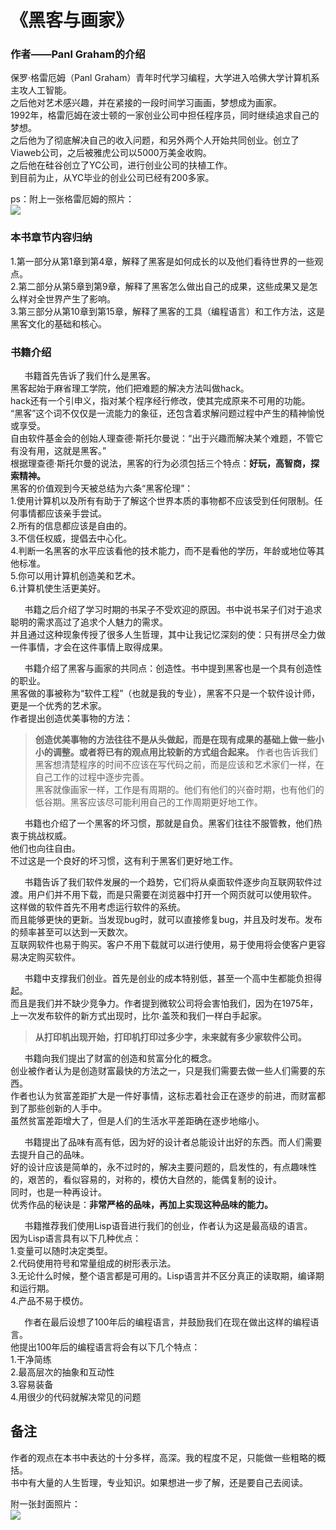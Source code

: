 # **《黑客与画家》**  

### 作者——Panl Graham的介绍  
保罗·格雷厄姆（Panl Graham）青年时代学习编程，大学进入哈佛大学计算机系主攻人工智能。  
之后他对艺术感兴趣，并在紧接的一段时间学习画画，梦想成为画家。  
1992年，格雷厄姆在波士顿的一家创业公司中担任程序员，同时继续追求自己的梦想。  
之后他为了彻底解决自己的收入问题，和另外两个人开始共同创业。创立了Viaweb公司，之后被雅虎公司以5000万美金收购。  
之后他在硅谷创立了YC公司，进行创业公司的扶植工作。  
到目前为止，从YC毕业的创业公司已经有200多家。  

ps：附上一张格雷厄姆的照片：  
![](https://ws1.sinaimg.cn/large/007kRF1Jgy1fvzru6ba3ej306j08xwen.jpg)  

###  本书章节内容归纳  
1.第一部分从第1章到第4章，解释了黑客是如何成长的以及他们看待世界的一些观点。  
2.第二部分从第5章到第9章，解释了黑客怎么做出自己的成果，这些成果又是怎么样对全世界产生了影响。  
3.第三部分从第10章到第15章，解释了黑客的工具（编程语言）和工作方法，这是黑客文化的基础和核心。  

### 书籍介绍  
` ` ` ` 书籍首先告诉了我们什么是黑客。  
黑客起始于麻省理工学院，他们把难题的解决方法叫做hack。  
hack还有一个引申义，指对某个程序经行修改，使其完成原来不可用的功能。  
“黑客”这个词不仅仅是一流能力的象征，还包含着求解问题过程中产生的精神愉悦或享受。  
自由软件基金会的创始人理查德·斯托尔曼说：“出于兴趣而解决某个难题，不管它有没有用，这就是黑客。”   
根据理查德·斯托尔曼的说法，黑客的行为必须包括三个特点：**好玩，高智商，探索精神。**   
黑客的价值观到今天被总结为六条“黑客伦理”：  
1.使用计算机以及所有有助于了解这个世界本质的事物都不应该受到任何限制。任何事情都应该亲手尝试。  
2.所有的信息都应该是自由的。  
3.不信任权威，提倡去中心化。  
4.判断一名黑客的水平应该看他的技术能力，而不是看他的学历，年龄或地位等其他标准。  
5.你可以用计算机创造美和艺术。  
6.计算机使生活更美好。  

` ` ` ` 书籍之后介绍了学习时期的书呆子不受欢迎的原因。书中说书呆子们对于追求聪明的需求高过了追求个人魅力的需求。  
并且通过这种现象传授了很多人生哲理，其中让我记忆深刻的使：只有拼尽全力做一件事情，才会在这件事情上取得成果。  

` ` ` ` 书籍介绍了黑客与画家的共同点：创造性。书中提到黑客也是一个具有创造性的职业。  
黑客做的事被称为“软件工程”（也就是我的专业），黑客不只是一个软件设计师，更是一个优秀的艺术家。  
作者提出创造优美事物的方法：  
> **创造优美事物的方法往往不是从头做起，而是在现有成果的基础上做一些小小的调整。或者将已有的观点用比较新的方式组合起来。** 
作者也告诉我们黑客想清楚程序的时间不应该在写代码之前，而是应该和艺术家们一样，在自己工作的过程中逐步完善。  
黑客就像画家一样，工作是有周期的。他们有他们的兴奋时期，也有他们的低谷期。黑客应该尽可能利用自己的工作周期更好地工作。  

` ` ` ` 书籍也介绍了一个黑客的坏习惯，那就是自负。黑客们往往不服管教，他们热衷于挑战权威。  
他们也向往自由。  
不过这是一个良好的坏习惯，这有利于黑客们更好地工作。  

` ` ` ` 书籍告诉了我们软件发展的一个趋势，它们将从桌面软件逐步向互联网软件过渡。用户们并不用下载，而是只需要在浏览器中打开一个网页就可以使用软件。  
这样做的软件首先不用考虑运行软件的系统。  
而且能够更快的更新。当发现bug时，就可以直接修复bug，并且及时发布。发布的频率甚至可以达到一天数次。  
互联网软件也易于购买。客户不用下载就可以进行使用，易于使用将会使客户更容易决定购买软件。  

` ` ` ` 书籍中支撑我们创业。首先是创业的成本特别低，甚至一个高中生都能负担得起。  
而且是我们并不缺少竞争力。作者提到微软公司将会害怕我们，因为在1975年，上一次发布软件的新方式出现时，比尔·盖茨和我们一样白手起家。  
> **从打印机出现开始，打印机打印过多少字，未来就有多少家软件公司。**

` ` ` ` 书籍向我们提出了财富的创造和贫富分化的概念。  
创业被作者认为是创造财富最快的方法之一，只是我们需要去做一些人们需要的东西。  
作者也认为贫富差距扩大是一件好事情，这标志着社会正在逐步的前进，而财富都到了那些创新的人手中。  
虽然贫富差距增大了，但是人们的生活水平差距确在逐步地缩小。 

` ` ` ` 书籍提出了品味有高有低，因为好的设计者总能设计出好的东西。而人们需要去提升自己的品味。  
好的设计应该是简单的，永不过时的，解决主要问题的，启发性的，有点趣味性的，艰苦的，看似容易的，对称的，模仿大自然的，能偶复制的设计。  
同时，也是一种再设计。  
优秀作品的秘诀是：**非常严格的品味，再加上实现这种品味的能力。**  

` ` ` ` 书籍推荐我们使用Lisp语音进行我们的创业，作者认为这是最高级的语言。  
因为Lisp语言具有以下几种优点：  
1.变量可以随时决定类型。  
2.代码使用符号和常量组成的树形表示法。  
3.无论什么时候，整个语言都是可用的。Lisp语言并不区分真正的读取期，编译期和运行期。  
4.产品不易于模仿。  

` ` ` ` 作者在最后设想了100年后的编程语言，并鼓励我们在现在做出这样的编程语言。  
他提出100年后的编程语言将会有以下几个特点：  
1.干净简练  
2.最高层次的抽象和互动性  
3.容易装备  
4.用很少的代码就解决常见的问题  

## 备注  
作者的观点在本书中表达的十分多样，高深。我的程度不足，只能做一些粗略的概括。  
书中有大量的人生哲理，专业知识。如果想进一步了解，还是要自己去阅读。  

附一张封面照片：  
![](https://ws1.sinaimg.cn/large/007kRF1Jgy1fvztltbaj1j307g09s77o.jpg)  

